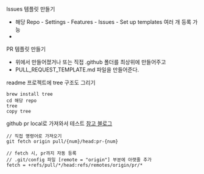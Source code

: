 Issues 템플릿 만들기
- 해당 Repo - Settings - Features - Issues - Set up templates 여러 개 등록 가능
- 
PR 템플릿 만들기
- 위에서 만들어졌거나 또는 직접 .github 폴더를 최상위에 만들어주고
- PULL_REQUEST_TEMPLATE.md 파일을 만들어준다.

readme 프로젝트에 tree 구조도 그리기
```shell
brew install tree
cd 해당 repo
tree
copy tree
```

github pr local로 가져와서 테스트 [참고 블로그](https://dirtycoders.net/check-out-github-pull-request-locally/)
```
// 직접 명령어로 가져오기
git fetch origin pull/{num}/head:pr-{num}

// fetch 시, pr까지 자동 등록
// .git/config 파일 [remote = "origin"] 부분에 아랫줄 추가
fetch = +refs/pull/*/head:refs/remotes/origin/pr/*
```
